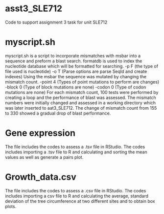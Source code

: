 # asst3_SLE712
Code to support assignment 3 task for unit SLE712

# myscript.sh
myscript.sh is a script to incorporate mismatches with msbar into a sequence and preform a blast search.
formatdb is used to index the nucleotide database which will be formatted for searching. 
-p F (the type of file used is nucleotide)
-o T (Parse options are parse SeqId and create indexes)
Using the msbar the sequence was mutated by changing the mismatch count. 
-point 4 (Types of point mutations to perform are changes)
-block 0 (Type of block mutations are none)
-codon 0 (Type of codon mutations are none)
For each mismatch count, 100 tests were performed by creating a loop and the performance of blast was assessed. 
The mismatch numbers were initially changed and assessed in a working directory which was later inserted to aat3_SLE712.
The change of mismatch count from 155 to 330 showed a gradual drop of blast performance.

# Gene expression

The file includes the codes to assess a .tsv file in RStudio. The codes includes importing a .tsv file to R and calculating and sorting the mean values as well as generate a pairs plot.

# Growth_data.csv

The file includes the codes to assess a .csv file in RStudio. The codes includes importing a csv file to R and calculating the average, standard deviation of the tree circumference at two different sites and to obtain box plots.
